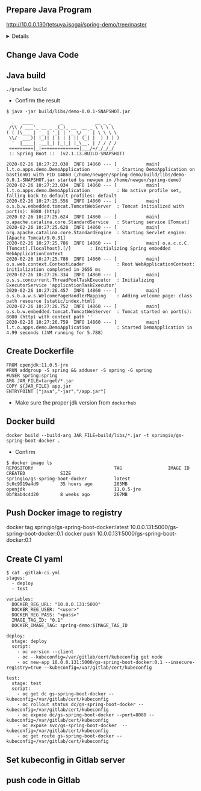 ## Prepare Java Program
http://10.0.0.130/tetsuya.isogai/spring-demo/tree/master

<details>
.
├── Dockerfile
├── README.md
├── bin
│   └── local
│       └── tetsuya
│           └── oc4cluster
│               └── apps
│                   └── demo
│                       ├── DemoApplication.class
│                       └── DemoApplicationTests.class
├── build
│   ├── classes
│   │   └── java
│   │       ├── main
│   │       │   └── local
│   │       │       └── tetsuya
│   │       │           └── oc4cluster
│   │       │               └── apps
│   │       │                   └── demo
│   │       │                       ├── DemoApplication.class
│   │       │                       └── controllers
│   │       │                           └── HelloController.class
│   │       └── test
│   │           └── local
│   │               └── tetsuya
│   │                   └── oc4cluster
│   │                       └── apps
│   │                           └── demo
│   │                               └── DemoApplicationTests.class
│   ├── generated
│   │   └── sources
│   │       └── annotationProcessor
│   │           └── java
│   │               ├── main
│   │               └── test
│   ├── libs
│   │   └── demo-0.0.1-SNAPSHOT.jar
│   ├── reports
│   │   └── tests
│   │       └── test
│   │           ├── classes
│   │           │   └── local.tetsuya.oc4cluster.apps.demo.DemoApplicationTests.html
│   │           ├── css
│   │           │   ├── base-style.css
│   │           │   └── style.css
│   │           ├── index.html
│   │           ├── js
│   │           │   └── report.js
│   │           └── packages
│   │               └── local.tetsuya.oc4cluster.apps.demo.html
│   ├── resources
│   │   └── main
│   │       ├── application.properties
│   │       ├── static
│   │       │   └── index.html
│   │       └── templates
│   │           └── hello.html
│   ├── test-results
│   │   └── test
│   │       ├── TEST-local.tetsuya.oc4cluster.apps.demo.DemoApplicationTests.xml
│   │       └── binary
│   │           ├── output.bin
│   │           ├── output.bin.idx
│   │           └── results.bin
│   └── tmp
│       ├── bootJar
│       │   └── MANIFEST.MF
│       ├── compileJava
│       └── compileTestJava
├── build.gradle
├── gradle
│   └── wrapper
│       ├── gradle-wrapper.jar
│       └── gradle-wrapper.properties
├── gradlew
├── gradlew.bat
├── k8s.yaml
├── settings.gradle
└── src
    ├── main
    │   ├── java
    │   │   └── local
    │   │       └── tetsuya
    │   │           └── oc4cluster
    │   │               └── apps
    │   │                   └── demo
    │   │                       ├── DemoApplication.java
    │   │                       └── controllers
    │   │                           └── HelloController.java
    │   └── resources
    │       ├── application.properties
    │       ├── static
    │       │   └── index.html
    │       └── templates
    │           └── hello.html
    └── test
        └── java
            └── local
                └── tetsuya
                    └── oc4cluster
                        └── apps
                            └── demo
                                └── DemoApplicationTests.java

</details>

## Change Java Code


## Java build
```
./gradlew build
```

* Confirm the result
```
$ java -jar build/libs/demo-0.0.1-SNAPSHOT.jar

  .   ____          _            __ _ _
 /\\ / ___'_ __ _ _(_)_ __  __ _ \ \ \ \
( ( )\___ | '_ | '_| | '_ \/ _` | \ \ \ \
 \\/  ___)| |_)| | | | | || (_| |  ) ) ) )
  '  |____| .__|_| |_|_| |_\__, | / / / /
 =========|_|==============|___/=/_/_/_/
 :: Spring Boot ::  (v2.1.13.BUILD-SNAPSHOT)

2020-02-26 10:27:23.030  INFO 14860 --- [           main] l.t.o.apps.demo.DemoApplication          : Starting DemoApplication on bastion01 with PID 14860 (/home/newgen/spring-demo/build/libs/demo-0.0.1-SNAPSHOT.jar started by newgen in /home/newgen/spring-demo)
2020-02-26 10:27:23.034  INFO 14860 --- [           main] l.t.o.apps.demo.DemoApplication          : No active profile set, falling back to default profiles: default
2020-02-26 10:27:25.556  INFO 14860 --- [           main] o.s.b.w.embedded.tomcat.TomcatWebServer  : Tomcat initialized with port(s): 8080 (http)
2020-02-26 10:27:25.624  INFO 14860 --- [           main] o.apache.catalina.core.StandardService   : Starting service [Tomcat]
2020-02-26 10:27:25.628  INFO 14860 --- [           main] org.apache.catalina.core.StandardEngine  : Starting Servlet engine: [Apache Tomcat/9.0.31]
2020-02-26 10:27:25.786  INFO 14860 --- [           main] o.a.c.c.C.[Tomcat].[localhost].[/]       : Initializing Spring embedded WebApplicationContext
2020-02-26 10:27:25.786  INFO 14860 --- [           main] o.s.web.context.ContextLoader            : Root WebApplicationContext: initialization completed in 2655 ms
2020-02-26 10:27:26.334  INFO 14860 --- [           main] o.s.s.concurrent.ThreadPoolTaskExecutor  : Initializing ExecutorService 'applicationTaskExecutor'
2020-02-26 10:27:26.457  INFO 14860 --- [           main] o.s.b.a.w.s.WelcomePageHandlerMapping    : Adding welcome page: class path resource [static/index.html]
2020-02-26 10:27:26.752  INFO 14860 --- [           main] o.s.b.w.embedded.tomcat.TomcatWebServer  : Tomcat started on port(s): 8080 (http) with context path ''
2020-02-26 10:27:26.759  INFO 14860 --- [           main] l.t.o.apps.demo.DemoApplication          : Started DemoApplication in 4.99 seconds (JVM running for 5.788)
```

## Create Dockerfile
```
FROM openjdk:11.0.5-jre
#RUN addgroup -S spring && adduser -S spring -G spring
#USER spring:spring
ARG JAR_FILE=target/*.jar
COPY ${JAR_FILE} app.jar
ENTRYPOINT ["java","-jar","/app.jar"]
```
* Make sure the proper jdk version from `dockerhub`

## Docker build
```
docker build --build-arg JAR_FILE=build/libs/*.jar -t springio/gs-spring-boot-docker .
```

* Confirm
```
$ docker image ls
REPOSITORY                              TAG                 IMAGE ID            CREATED             SIZE
springio/gs-spring-boot-docker          latest              3c0c9919a4d9        35 hours ago        285MB
openjdk                                 11.0.5-jre          0bf8ab4c4d20        8 weeks ago         267MB
```

## Push Docker image to registry
docker tag springio/gs-spring-boot-docker:latest 10.0.0.131:5000/gs-spring-boot-docker:0.1
docker push 10.0.0.131:5000/gs-spring-boot-docker:0.1

## Create CI yaml
```
$ cat .gitlab-ci.yml
stages:
  - deploy
  - test

variables:
  DOCKER_REG_URL: "10.0.0.131:5000"
  DOCKER_REG_USER: "<user>"
  DOCKER_REG_PASS: "<pass>"
  IMAGE_TAG_ID: "0.1"
  DOCKER_IMAGE_TAG: spring-demo:$IMAGE_TAG_ID

deploy:
  stage: deploy
  script:
    - oc version --client
    - oc --kubeconfig=/var/gitlab/cert/kubeconfig get node
    - oc new-app 10.0.0.131:5000/gs-spring-boot-docker:0.1 --insecure-registry=true --kubeconfig=/var/gitlab/cert/kubeconfig

test:
  stage: test
  script:
    - oc get dc gs-spring-boot-docker --kubeconfig=/var/gitlab/cert/kubeconfig
    - oc rollout status dc/gs-spring-boot-docker --kubeconfig=/var/gitlab/cert/kubeconfig
    - oc expose dc/gs-spring-boot-docker --port=8080 --kubeconfig=/var/gitlab/cert/kubeconfig
    - oc expose svc/gs-spring-boot-docker  --kubeconfig=/var/gitlab/cert/kubeconfig
    - oc get route gs-spring-boot-docker --kubeconfig=/var/gitlab/cert/kubeconfig
```

## Set kubeconfig in Gitlab server


## push code in Gitlab



